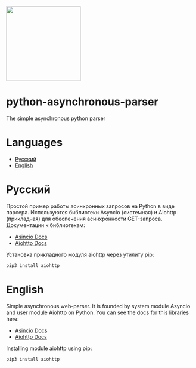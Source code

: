 <img src="https://github.com/nightadmin/python-asynchronous-parser/blob/main/logo.jpg" width="200">



# python-asynchronous-parser
The simple asynchronous python parser

# Languages 
 - [Русский](https://github.com/nightadmin/python-asynchronous-parser#русский)
 - [English](https://github.com/nightadmin/python-asynchronous-parser#английский)
 
# Русский 
Простой пример работы асинхронных запросов на Python в виде парсера.
Используются библиотеки Asyncio (системная) и Aiohttp (прикладная) для обеспечения асинхронности GET-запроса.
Документации к библиотекам:
* [Asincio Docs](https://docs.python.org/3/library/asyncio.html)
* [Aiohttp Docs](https://docs.aiohttp.org/en/stable/)

Установка прикладного модуля aiohttp через утилиту pip:
```bash
pip3 install aiohttp
```

# English
Simple asynchronous web-parser.
It is founded by system module Asyncio and user module Aiohttp on Python.
You can see the docs for this libraries here:
* [Asincio Docs](https://docs.python.org/3/library/asyncio.html)
* [Aiohttp Docs](https://docs.aiohttp.org/en/stable/)

Installing module aiohttp using pip:
```bash
pip3 install aiohttp
```




